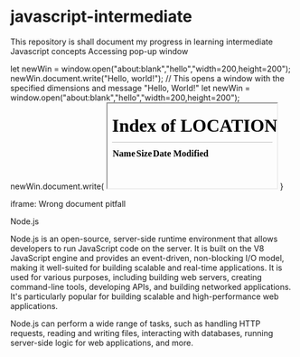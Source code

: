 # javascript-intermediate
This repository is shall document my progress in learning intermediate Javascript concepts
Accessing pop-up window

let newWin = window.open("about:blank","hello","width=200,height=200");
newWin.document.write("Hello, world!");
// This opens a window with the specified dimensions and message "Hello, World!"
let newWin = window.open("about:blank","hello","width=200,height=200");
newWin.document.write(<script>window.opener.document.body.innerHTML = 'Test'<\/script>);
// window.opener: refers to the parent window that opened the new window
// window.opener.document.body: Access the <body> element of the parent window
// .innerHTML = 'Test': This sets the content of the parent window's <body> element to the string "Test".

Same origin concept 
URLs have the same origin if they have the same protocol, domain and port
The following web addresses do not have the same origin
http://www.site.com (www. is important)
http://site.org (another domain, org is important)
https://site.com (another protocol)
http://site.com:8080 (another port)

The "same origin" policy states that if a reference created by window.open or inside <iframe> and that comes from the same origin, we have full access to the window. Otherwise, if the origin is different we cannot access the content of the window. The only exception is the location: it can be changed allowing the user to be redirected. But it cannot read i.e information won't be leaked

Local storage to enable cross tab communication
// Open 2 tabs and inspection tools >> console tab and enter the code below
window.addEventListener('storage', function (e){
console.log(e)
});
// On the second tab, type the what is below 
localStorage.setItem('a','b')
// This will create an event whereby when a user clicks on the second tab it displays storageEvent information such as the new value, old value and URL from which the trigger occured. This is used=fule since it can be used to control a user by changing certain browser properties upon clicking or perfoming an action.

<iframe src = "http://example.com" id = "iframe"></iframe>
<script>
  iframe.onload = function (){
    let iframeWindow = iframe.contentWindow
    // We get the reference inside of inner window
    try {let doc = iframe.contentDocument; // error}
         catch(e){alert(e); //security error due to another origin}
    // we can't read URL of page in iframe
    try {let href = iframe.contentWindow.location.href; // error
        // Can't read URL from location object}
    catch(e){alert(e); // security error}
    // we can write into location (therefore something else into iframe)
    iframe.contentWindow.location = '/'; // Ok
    iframe.onload = null; // clear handler not to run after location change
  };
</script>

<iframe src = "/" id = "iframe"></iframe>
<script>
  iframe.onload = function(){
    // just do anything
    iframe.contentDocument.body.prepend("Hello, World!");</script>
  }

iframe: Wrong document pitfall
<script>
  let oldDoc = iframe.contentDocument;
  iframe.onload = function(){
    let newDoc = iframe.contentDocument;
    alert(oldDoc == newDoc);
  } // false
</script>
<script>
  let oldDoc = iframe.contentWindow;
  // every 100 ms check if the document is the new one
  let timer = setInterval(() => {
    let newDoc = iframe.contentDocument;
    if(newDoc == oldDoc) return;
    alert("New document is here!")
    clearInterval(timer)};100);
</script>

Node.js

Node.js is an open-source, server-side runtime environment that allows developers to run JavaScript code on the server. 
It is built on the V8 JavaScript engine and provides an event-driven, non-blocking I/O model, making it well-suited for building scalable and real-time applications.
It is used for various purposes, including building web servers, creating command-line tools, developing APIs, and building networked applications. 
It's particularly popular for building scalable and high-performance web applications.

Node.js can perform a wide range of tasks, such as handling HTTP requests, reading and writing files, interacting with databases, running server-side logic for web applications, and more.

